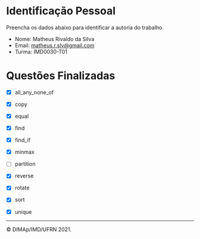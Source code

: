 # Identificação Pessoal

Preencha os dados abaixo para identificar a autoria do trabalho.

- Nome: Matheus Rivaldo da Silva
- Email: matheus.r.slv@gmail.com
- Turma: IMD0030-T01

# Questões Finalizadas

- [x] all_any_none_of
- [x] copy
- [x] equal
- [x] find
- [x] find_if
- [x] minmax
- [ ] partition
- [x] reverse
- [x] rotate
- [x] sort
- [x] unique


--------
&copy; DIMAp/IMD/UFRN 2021.
